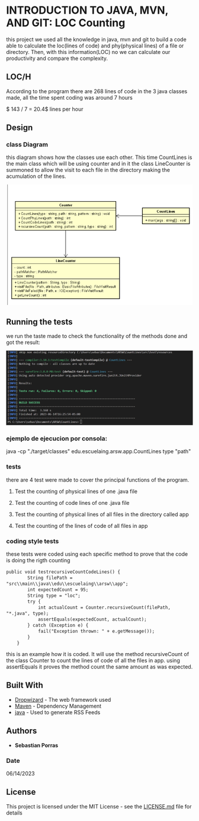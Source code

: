 # INTRODUCTION TO JAVA, MVN, AND GIT: LOC Counting

this project we used all the knowledge in java, mvn and git to build a code able to calculate the loc(lines of code) and phy(physical lines) of a file or directory. Then, with this information(LOC) no we can calculate our productivity and compare the complexity.
## LOC/H

According to the program there are 268 lines of code in the 3 java classes made, all the time spent coding was around 7 hours

$ 143 / 7 = 20.4$ lines per hour 
## Design 

### class Diagram 

this diagram shows how the classes use each other. This time CountLines is the main class which will be using counter and in it the class LineCounter is summoned to allow the visit to each file in the directory making the acumulation of the lines.

![class diagram](https://github.com/sebasporras14/ARSWloc/blob/master/images/clases.png)


## Running the tests

we run the taste made to check the functionality of the methods done and got the result:

![test report](https://github.com/sebasporras14/ARSWloc/blob/master/images/TestReport.png)

### ejemplo de ejecucion por consola:

java -cp "./target/classes" edu.escuelaing.arsw.app.CountLines type "path" 

### tests
there are 4 test were made to cover the principal functions of the program.

1. Test the counting of physical lines of one .java file
   
2.  Test the counting of code lines of one .java file
 
3.  Test the counting of physical lines of all files in the directory called app

4. Test the counting of the lines of code of all files in app



### coding style tests

these tests were coded using each specific method to prove that the code is doing the rigth counting 
```
public void testrecursiveCountCodeLines() {
        String filePath = "src\\main\\java\\edu\\escuelaing\\arsw\\app";
        int expectedCount = 95;
        String type = "loc";
        try {
            int actualCount = Counter.recursiveCount(filePath, "*.java", type);
            assertEquals(expectedCount, actualCount);
        } catch (Exception e) {
            fail("Exception thrown: " + e.getMessage());
        }
    }
```
this is an example how it is coded. It will use the method recursiveCount of the class Counter to count the lines of code of all the files in app. using assertEquals it proves the method count the same amount as was expected.

## Built With

* [Dropwizard](http://www.dropwizard.io/1.0.2/docs/) - The web framework used
* [Maven](https://maven.apache.org/) - Dependency Management
* [java](https://rometools.github.io/rome/) - Used to generate RSS Feeds


## Authors

* **Sebastian Porras**

### Date

06/14/2023 

## License

This project is licensed under the MIT License - see the [LICENSE.md](LICENSE.md) file for details
